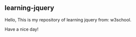 ## learning-jquery

Hello, 
This is my repository of learning jquery from: w3school.

Have a nice day!
